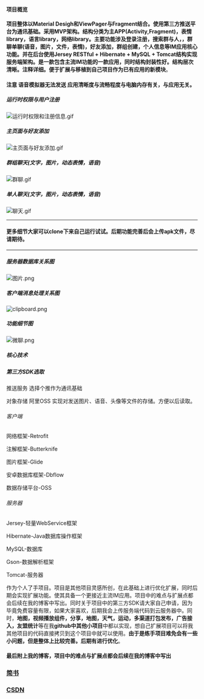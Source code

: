 
#### 项目概览   

**项目整体以Material Desigh和ViewPager与Fragment结合。使用第三方推送平台为通讯基础。采用MVP架构。结构分类为主APP(Activity,Fragment)，表情library，语言library，网络library。主要功能涉及登录注册，搜索群与人，，群聊单聊(语音，图片，文件，表情)，好友添加，群组创建，个人信息等IM应用核心功能。并在后台使用Jersey RESTful + Hibernate + MySQL + Tomcat结构实现服务端架构。是一款包含主流IM功能的一款应用，同时结构封装性好。结构层次清晰。注释详细。便于扩展与移植到自己项目作为已有应用的新模块**。

#### 注意 语音模拟器无法发送 应用清晰度与流畅程度与电脑内存有关，与应用无关。

##### 运行时权限与用户注册   
![运行时权限和注册信息.gif](http://upload-images.jianshu.io/upload_images/3983615-9aee7376e1290a70.gif?imageMogr2/auto-orient/strip)

##### 主页面与好友添加      
![主页面与好友添加.gif](http://upload-images.jianshu.io/upload_images/3983615-dee6768100b92d80.gif?imageMogr2/auto-orient/strip)


##### 群组聊天(文字，图片，动态表情，语音)
![群聊.gif](http://upload-images.jianshu.io/upload_images/3983615-c84f2d4ebea89667.gif?imageMogr2/auto-orient/strip)

##### 单人聊天(文字，图片，动态表情，语音)
![聊天.gif](http://upload-images.jianshu.io/upload_images/3983615-097cea4d8e8f5e97.gif?imageMogr2/auto-orient/strip)   

---


#### 更多细节大家可以clone下来自己运行试试。后期功能完善后会上传apk文件，尽请期待。

---

##### 服务器数据库关系图
![图片.png](http://upload-images.jianshu.io/upload_images/3983615-1911fa2f47527d83.png?imageMogr2/auto-orient/strip%7CimageView2/2/w/1240)

##### 客户端消息处理关系图
![clipboard.png](http://upload-images.jianshu.io/upload_images/3983615-c828b8e17f651920.png?imageMogr2/auto-orient/strip%7CimageView2/2/w/1240)

##### 功能细节图   
![微聊.png](https://upload-images.jianshu.io/upload_images/3983615-6d2af14629c4f382.png?imageMogr2/auto-orient/strip%7CimageView2/2/w/1240)

##### 核心技术   
##### 第三方SDK选取
推送服务 选择个推作为通讯基础

对象存储 阿里OSS
实现对发送图片、语音、头像等文件的存储。方便以后读取。

###### 客户端   
网络框架-Retrofit

注解框架-Butterknife

图片框架-Glide

安卓数据库框架-Dbflow

数据存储平台-OSS

###### 服务器  
Jersey-轻量WebService框架

Hibernate-Java数据库操作框架

MySQL-数据库

Gson-数据解析框架

Tomcat-服务器

作为个人了手项目。项目是其他项目灵感所创，在此基础上进行优化扩展，同时后期会实现扩展功能。使其具备一个更接近主流IM应用。项目中的难点与扩展点都会后续在我的博客中写出。同时关于项目中的第三方SDK请大家自己申请，因为毕竟免费容量有限，如果大家喜欢，后期我会上传服务端代码到云服务器中。同时，**地图，视频播放组件，分享，地图，天气，运动，多渠道打包发布，广告接入，友盟统计**等在我**github中其他小项目**中都以实现，想自己扩展项目可以将我其他项目的代码直接拷贝到这个项目中就可以使用。**由于是练手项目难免会有一些小问题，但是整体上比较完善。后期有进行优化**。

#### 最后附上我的博客，项目中的难点与扩展点都会后续在我的博客中写出

### [简书](https://www.jianshu.com/u/70a8f4edb323)

### [CSDN](http://my.csdn.net/gg199402)
